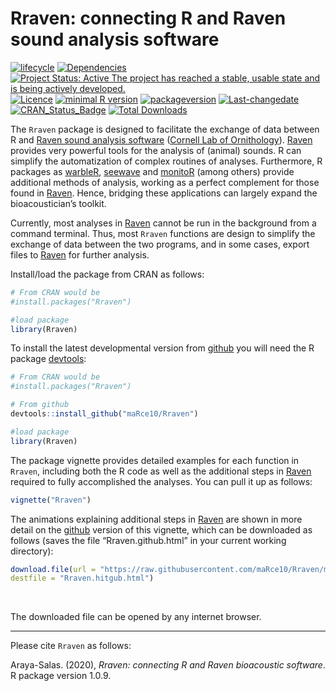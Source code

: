 Rraven: connecting R and Raven sound analysis software
================

<!-- README.md is generated from README.Rmd. Please edit that file -->

[![lifecycle](https://img.shields.io/badge/lifecycle-maturing-brightgreen.svg)](https://lifecycle.r-lib.org/articles/stages.html)
[![Dependencies](https://tinyverse.netlify.com/badge/Rraven)](https://cran.r-project.org/package=Rraven)
[![Project Status: Active The project has reached a stable, usable state
and is being actively
developed.](https://www.repostatus.org/badges/latest/active.svg)](https://www.repostatus.org/#active)
[![Licence](https://img.shields.io/badge/licence-GPL--3-blue.svg)](https://www.gnu.org/licenses/gpl-3.0.en.html)
[![minimal R
version](https://img.shields.io/badge/R%3E%3D-%3E=%203.2.1-6666ff.svg)](https://cran.r-project.org/)
[![packageversion](https://img.shields.io/badge/Package%20version-1.0.14-orange.svg?style=flat-square)](commits/develop)
[![Last-changedate](https://img.shields.io/badge/last%20change-2022--07--01-yellowgreen.svg)](/commits/master)
[![CRAN_Status_Badge](https://www.r-pkg.org/badges/version/Rraven)](https://cran.r-project.org/package=Rraven)
[![Total
Downloads](https://cranlogs.r-pkg.org/badges/grand-total/Rraven)](https://cranlogs.r-pkg.org/badges/grand-total/Rraven)

The `Rraven` package is designed to facilitate the exchange of data
between R and [Raven sound analysis
software](https://ravensoundsoftware.com) ([Cornell Lab of
Ornithology](https://www.birds.cornell.edu/home)).
[Raven](https://ravensoundsoftware.com) provides very powerful tools for
the analysis of (animal) sounds. R can simplify the automatization of
complex routines of analyses. Furthermore, R packages as
[warbleR](https://cran.r-project.org/package=warbleR),
[seewave](https://cran.r-project.org/package=seewave) and
[monitoR](https://cran.r-project.org/package=monitoR) (among others)
provide additional methods of analysis, working as a perfect complement
for those found in [Raven](https://ravensoundsoftware.com). Hence,
bridging these applications can largely expand the bioacoustician’s
toolkit.

Currently, most analyses in [Raven](https://ravensoundsoftware.com)
cannot be run in the background from a command terminal. Thus, most
`Rraven` functions are design to simplify the exchange of data between
the two programs, and in some cases, export files to
[Raven](https://ravensoundsoftware.com) for further analysis.

Install/load the package from CRAN as follows:

``` r
# From CRAN would be
#install.packages("Rraven")

#load package
library(Rraven)
```

To install the latest developmental version from
[github](https://github.com/) you will need the R package
[devtools](https://cran.r-project.org/package=devtools):

``` r
# From CRAN would be
#install.packages("Rraven")

# From github
devtools::install_github("maRce10/Rraven")

#load package
library(Rraven)
```

The package vignette provides detailed examples for each function in
`Rraven`, including both the R code as well as the additional steps in
[Raven](https://ravensoundsoftware.com) required to fully accomplished
the analyses. You can pull it up as follows:

``` r
vignette("Rraven")
```

The animations explaining additional steps in
[Raven](https://ravensoundsoftware.com) are shown in more detail on the
[github](https://github.com/maRce10/Rraven) version of this vignette,
which can be downloaded as follows (saves the file “Rraven.github.html”
in your current working directory):

``` r
download.file(url = "https://raw.githubusercontent.com/maRce10/Rraven/master/gifs/Rraven.hitgub.html", 
destfile = "Rraven.hitgub.html")
```

 

The downloaded file can be opened by any internet browser.

------------------------------------------------------------------------

Please cite `Rraven` as follows:

Araya-Salas. (2020), *Rraven: connecting R and Raven bioacoustic
software*. R package version 1.0.9.
